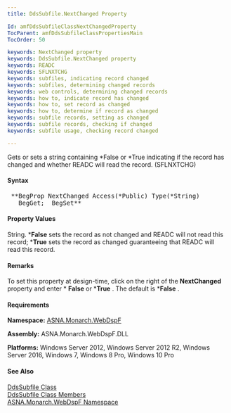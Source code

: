 ```yaml
---
title: DdsSubfile.NextChanged Property

Id: amfDdsSubfileClassNextChangedProperty
TocParent: amfDdsSubfileClassPropertiesMain
TocOrder: 50

keywords: NextChanged property
keywords: DdsSubfile.NextChanged property
keywords: READC
keywords: SFLNXTCHG
keywords: subfiles, indicating record changed
keywords: subfiles, determining changed records
keywords: web controls, determining changed records
keywords: how to, indicate record has changed
keywords: how to, set record as changed
keywords: how to, determine if record as changed
keywords: subfile records, setting as changed
keywords: subfile records, checking if changed
keywords: subfile usage, checking record changed

---
```


Gets or sets a string containing *False or *True indicating if the record has changed and whether READC will read the record. (SFLNXTCHG)

#### Syntax
<pre class="prettyprint"> **BegProp NextChanged Access(*Public) Type(*String)
   BegGet;  BegSet** </pre>

#### Property Values
String. ***False** sets the record as not changed and READC will not read this record; ***True** sets the record as changed guaranteeing that READC will read this record.

#### Remarks
To set this property at design-time, click on the right of the **NextChanged** property and enter * **False** or ***True** . The default is ***False** .

#### Requirements
**Namespace:** [ASNA.Monarch.WebDspF](amfWebDspFNamespace.html)

**Assembly:** ASNA.Monarch.WebDspF.DLL

**Platforms:** Windows Server 2012, Windows Server 2012 R2, Windows Server 2016, Windows 7, Windows 8 Pro, Windows 10 Pro

#### See Also
[DdsSubfile Class](amfDdsSubfileClass.html) <br /> [ DdsSubfile Class Members](amfDdsSubfileClassMembers.html) <br /> [ ASNA.Monarch.WebDspF Namespace](amfWebDspFNamespace.html) 
